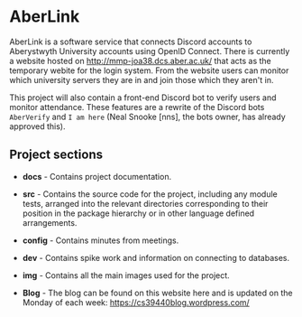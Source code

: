 # AberLink

AberLink is a software service that connects Discord accounts to Aberystwyth University accounts using OpenID Connect. There is currently a website hosted on <http://mmp-joa38.dcs.aber.ac.uk/> that acts as the temporary webite for the login system. From the website users can monitor which university servers they are in and join those which they aren't in.

This project will also contain a front-end Discord bot to verify users and monitor attendance. These features are a rewrite of the Discord bots `AberVerify` and `I am here` (Neal Snooke [nns], the bots owner, has already approved this).

## Project sections

* **docs** - Contains project documentation.

* **src** - Contains the source code for the project, including any module tests, arranged into the
relevant directories corresponding to their position in the package hierarchy or in other language
defined arrangements.

* **config** - Contains minutes from meetings.

* **dev** - Contains spike work and information on connecting to databases.

* **img** - Contains all the main images used for the project.

* **Blog** - The blog can be found on this website here and is updated on the Monday of each week: <https://cs39440blog.wordpress.com/>
